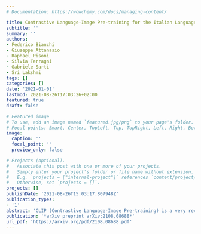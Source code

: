 ```yaml
---
# Documentation: https://wowchemy.com/docs/managing-content/

title: Contrastive Language-Image Pre-training for the Italian Language
subtitle: ''
summary: ''
authors:
- Federico Bianchi
- Giuseppe Attanasio
- Raphael Pisoni
- Silvia Terragni
- Gabriele Sarti
- Sri Lakshmi
tags: []
categories: []
date: '2021-01-01'
lastmod: 2021-08-26T17:03:26+02:00
featured: true
draft: false

# Featured image
# To use, add an image named `featured.jpg/png` to your page's folder.
# Focal points: Smart, Center, TopLeft, Top, TopRight, Left, Right, BottomLeft, Bottom, BottomRight.
image:
  caption: ''
  focal_point: ''
  preview_only: false

# Projects (optional).
#   Associate this post with one or more of your projects.
#   Simply enter your project's folder or file name without extension.
#   E.g. `projects = ["internal-project"]` references `content/project/deep-learning/index.md`.
#   Otherwise, set `projects = []`.
projects: []
publishDate: '2021-08-26T15:03:17.807948Z'
publication_types:
- '1'
abstract: 'CLIP (Contrastive Language-Image Pre-training) is a very recent multi-modal model that jointly learns representations of images and texts. The model is trained on a massive amount of English data and shows impressive performance on zero-shot classification tasks. Training the same model on a different language is not trivial, since data in other languages might be not enough and the model needs high-quality translations of the texts to guarantee a good performance. In this paper, we present the first CLIP model for the Italian Language (CLIP-Italian), trained on more than 1.4 million image-text pairs. Results show that CLIP-Italian outperforms the multilingual CLIP model on the tasks of image retrieval and zero-shot classification.'
publication: '*arXiv preprint arXiv:2108.08688*'
url_pdf: 'https://arxiv.org/pdf/2108.08688.pdf'
---
```

